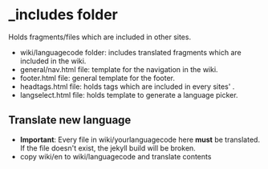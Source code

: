# _includes folder
Holds fragments/files which are included in other sites.

* wiki/languagecode folder: includes translated fragments which are included in the wiki.
* general/nav.html file: template for the navigation in the wiki.
* footer.html file: general template for the footer.
* headtags.html file: holds tags which are included in every sites' <head>.
* langselect.html file: holds template to generate a language picker.

## Translate new language

* **Important**: Every file in wiki/yourlanguagecode here **must** be translated. If the file doesn't exist, the jekyll build will be broken.
* copy wiki/en to wiki/languagecode and translate contents
